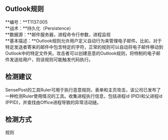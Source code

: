 ## Outlook规则  
**编号：**T1137.005  
**战术：**持久化（Persistence）  
**数据源：**邮件服务器，进程命令行参数，进程监视  
**基本描述：**Outlook规则允许用户定义自动行为来管理电子邮件。比如，对于特定发送者寄来的邮件中包含特定的字符，正常的规则可以自动将电子邮件移动到Outlook中的特定文件夹。攻击者可以创建恶意的Outlook规则，将特制的电子邮件发送给用户，则该规则可能触发代码执行。  
## 检测建议  
SensePost的工具Ruler可用于执行恶意规则，表单和主页攻击，该公司已发布了一种检测Ruler使用情况的工具。收集进程执行信息，包括进程id (PID)和父进程id (PPID)，并查找由Office进程导致的异常活动链。  
## 检测方式  
规则